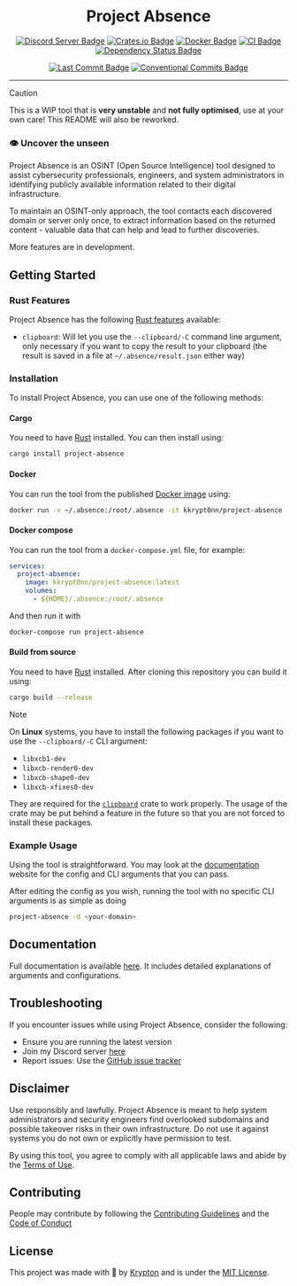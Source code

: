 <div align="center">

# Project Absence

[![Discord Server Badge](https://img.shields.io/discord/1358456011316396295?logo=discord)](https://discord.gg/xj6y5ZaTMr)
[![Crates.io Badge](https://img.shields.io/crates/v/project-absence.svg?color=fe7d37)](https://crates.io/crates/project-absence)
[![Docker Badge](https://img.shields.io/docker/v/kkrypt0nn/project-absence?logo=docker)](https://hub.docker.com/r/kkrypt0nn/project-absence)
[![CI Badge](https://github.com/kkrypt0nn/project-absence/actions/workflows/ci.yml/badge.svg)](https://github.com/kkrypt0nn/project-absence/actions)
[![Dependency Status Badge](https://deps.rs/repo/github/kkrypt0nn/project-absence/status.svg)](https://deps.rs/repo/github/kkrypt0nn/project-absence)

[![Last Commit Badge](https://img.shields.io/github/last-commit/kkrypt0nn/project-absence)](https://github.com/kkrypt0nn/project-absence/commits/main)
[![Conventional Commits Badge](https://img.shields.io/badge/Conventional%20Commits-1.0.0-%23FE5196?logo=conventionalcommits&logoColor=white)](https://conventionalcommits.org/en/v1.0.0/)

</div>

---

> [!CAUTION]
> This is a WIP tool that is **very unstable** and **not fully optimised**, use at your own care! This README will also be reworked.

### 👁️ Uncover the unseen

Project Absence is an OSINT (Open Source Intelligence) tool designed to assist cybersecurity professionals, engineers, and system administrators in identifying publicly available information related to their digital infrastructure.

To maintain an OSINT-only approach, the tool contacts each discovered domain or server only once, to extract information based on the returned content - valuable data that can help and lead to further discoveries.

More features are in development.

## Getting Started

### Rust Features

Project Absence has the following [Rust features](https://doc.rust-lang.org/cargo/reference/features.html) available:

* `clipboard`: Will let you use the `--clipboard/-C` command line argument, only necessary if you want to copy the result to your clipboard (the result is saved in a file at `~/.absence/result.json` either way)

### Installation

To install Project Absence, you can use one of the following methods:

#### Cargo

You need to have [Rust](https://rustup.rs) installed. You can then install using:

```bash
cargo install project-absence
```

#### Docker

You can run the tool from the published [Docker image](https://hub.docker.com/r/kkrypt0nn/project-absence) using:

```bash
docker run -v ~/.absence:/root/.absence -it kkrypt0nn/project-absence
```

#### Docker compose

You can run the tool from a `docker-compose.yml` file, for example:

```yml
services:
  project-absence:
    image: kkrypt0nn/project-absence:latest
    volumes:
      - ${HOME}/.absence:/root/.absence
```

And then run it with

```bash
docker-compose run project-absence
```

#### Build from source

You need to have [Rust](https://rustup.rs) installed. After cloning this repository you can build it using:

```bash
cargo build --release
```

> [!NOTE]
> On **Linux** systems, you have to install the following packages if you want to use the `--clipboard/-C` CLI argument:
>
> - `libxcb1-dev`
> - `libxcb-render0-dev`
> - `libxcb-shape0-dev`
> - `libxcb-xfixes0-dev`
>
> They are required for the [`clipboard`](https://crates.io/crates/clipboard) crate to work properly. The usage of the crate may be put behind a feature in the future so that you are not forced to install these packages.

### Example Usage

Using the tool is straightforward. You may look at the [documentation](https://absence.krypton.ninja/docs/) website for the config and CLI arguments that you can pass.

After editing the config as you wish, running the tool with no specific CLI arguments is as simple as doing

```bash
project-absence -d <your-domain>
```

## Documentation

Full documentation is available [here](https://absence.krypton.ninja/docs/). It includes detailed explanations of arguments and configurations.

## Troubleshooting

If you encounter issues while using Project Absence, consider the following:

- Ensure you are running the latest version
- Join my Discord server [here](https://discord.gg/xj6y5ZaTMr)
- Report issues: Use the [GitHub issue tracker](https://github.com/kkrypt0nn/project-absence/issues)

## Disclaimer

Use responsibly and lawfully. Project Absence is meant to help system administrators and security engineers find overlooked subdomains and possible takeover risks in their own infrastructure. Do not use it against systems you do not own or explicitly have permission to test.

By using this tool, you agree to comply with all applicable laws and abide by the [Terms of Use](./TERMS_OF_USE.md).

## Contributing

People may contribute by following the [Contributing Guidelines](./CONTRIBUTING.md) and the [Code of Conduct](./CODE_OF_CONDUCT.md)

## License

This project was made with 💜 by [Krypton](https://github.com/kkrypt0nn) and is under the [MIT License](./LICENSE.md).
